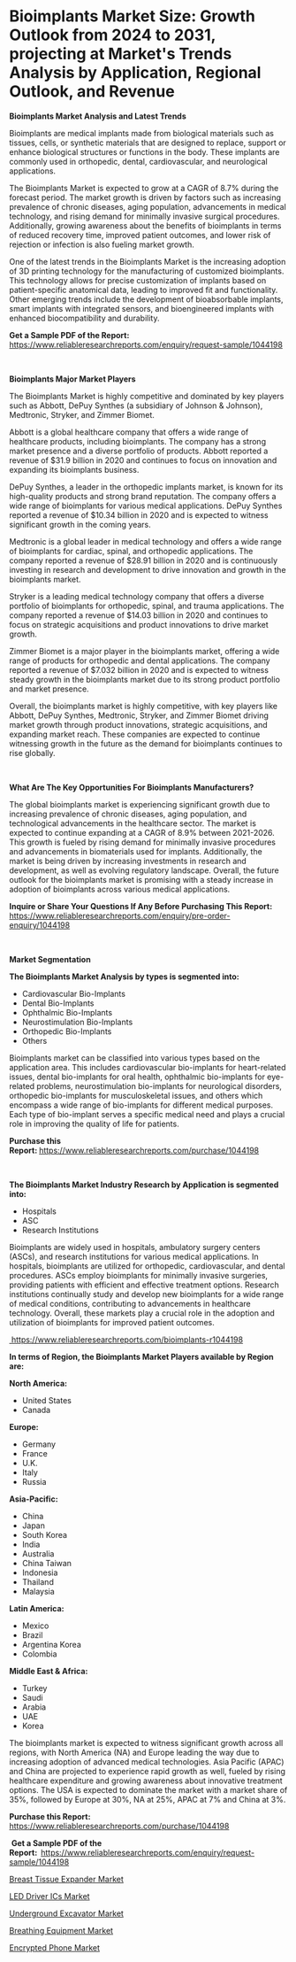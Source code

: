 <p><h1>Bioimplants Market Size: Growth Outlook from 2024 to 2031, projecting at Market's Trends Analysis by Application, Regional Outlook, and Revenue</h1></p><p><strong>Bioimplants Market Analysis and Latest Trends</strong></p>
<p><p>Bioimplants are medical implants made from biological materials such as tissues, cells, or synthetic materials that are designed to replace, support or enhance biological structures or functions in the body. These implants are commonly used in orthopedic, dental, cardiovascular, and neurological applications.</p><p>The Bioimplants Market is expected to grow at a CAGR of 8.7% during the forecast period. The market growth is driven by factors such as increasing prevalence of chronic diseases, aging population, advancements in medical technology, and rising demand for minimally invasive surgical procedures. Additionally, growing awareness about the benefits of bioimplants in terms of reduced recovery time, improved patient outcomes, and lower risk of rejection or infection is also fueling market growth.</p><p>One of the latest trends in the Bioimplants Market is the increasing adoption of 3D printing technology for the manufacturing of customized bioimplants. This technology allows for precise customization of implants based on patient-specific anatomical data, leading to improved fit and functionality. Other emerging trends include the development of bioabsorbable implants, smart implants with integrated sensors, and bioengineered implants with enhanced biocompatibility and durability.</p></p>
<p><strong>Get a Sample PDF of the Report:&nbsp;</strong> <a href="https://www.reliableresearchreports.com/enquiry/request-sample/1044198">https://www.reliableresearchreports.com/enquiry/request-sample/1044198</a></p>
<p>&nbsp;</p>
<p><strong>Bioimplants Major Market Players</strong></p>
<p><p>The Bioimplants Market is highly competitive and dominated by key players such as Abbott, DePuy Synthes (a subsidiary of Johnson & Johnson), Medtronic, Stryker, and Zimmer Biomet. </p><p>Abbott is a global healthcare company that offers a wide range of healthcare products, including bioimplants. The company has a strong market presence and a diverse portfolio of products. Abbott reported a revenue of $31.9 billion in 2020 and continues to focus on innovation and expanding its bioimplants business.</p><p>DePuy Synthes, a leader in the orthopedic implants market, is known for its high-quality products and strong brand reputation. The company offers a wide range of bioimplants for various medical applications. DePuy Synthes reported a revenue of $10.34 billion in 2020 and is expected to witness significant growth in the coming years.</p><p>Medtronic is a global leader in medical technology and offers a wide range of bioimplants for cardiac, spinal, and orthopedic applications. The company reported a revenue of $28.91 billion in 2020 and is continuously investing in research and development to drive innovation and growth in the bioimplants market.</p><p>Stryker is a leading medical technology company that offers a diverse portfolio of bioimplants for orthopedic, spinal, and trauma applications. The company reported a revenue of $14.03 billion in 2020 and continues to focus on strategic acquisitions and product innovations to drive market growth.</p><p>Zimmer Biomet is a major player in the bioimplants market, offering a wide range of products for orthopedic and dental applications. The company reported a revenue of $7.032 billion in 2020 and is expected to witness steady growth in the bioimplants market due to its strong product portfolio and market presence. </p><p>Overall, the bioimplants market is highly competitive, with key players like Abbott, DePuy Synthes, Medtronic, Stryker, and Zimmer Biomet driving market growth through product innovations, strategic acquisitions, and expanding market reach. These companies are expected to continue witnessing growth in the future as the demand for bioimplants continues to rise globally.</p></p>
<p>&nbsp;</p>
<p><strong>What Are The Key Opportunities For Bioimplants Manufacturers?</strong></p>
<p><p>The global bioimplants market is experiencing significant growth due to increasing prevalence of chronic diseases, aging population, and technological advancements in the healthcare sector. The market is expected to continue expanding at a CAGR of 8.9% between 2021-2026. This growth is fueled by rising demand for minimally invasive procedures and advancements in biomaterials used for implants. Additionally, the market is being driven by increasing investments in research and development, as well as evolving regulatory landscape. Overall, the future outlook for the bioimplants market is promising with a steady increase in adoption of bioimplants across various medical applications.</p></p>
<p><strong>Inquire or Share Your Questions If Any Before Purchasing This Report:</strong> <a href="https://www.reliableresearchreports.com/enquiry/pre-order-enquiry/1044198">https://www.reliableresearchreports.com/enquiry/pre-order-enquiry/1044198</a></p>
<p>&nbsp;</p>
<p><strong>Market Segmentation</strong></p>
<p><strong>The Bioimplants Market Analysis by types is segmented into:</strong></p>
<p><ul><li>Cardiovascular Bio-Implants</li><li>Dental Bio-Implants</li><li>Ophthalmic Bio-Implants</li><li>Neurostimulation Bio-Implants</li><li>Orthopedic Bio-Implants</li><li>Others</li></ul></p>
<p><p>Bioimplants market can be classified into various types based on the application area. This includes cardiovascular bio-implants for heart-related issues, dental bio-implants for oral health, ophthalmic bio-implants for eye-related problems, neurostimulation bio-implants for neurological disorders, orthopedic bio-implants for musculoskeletal issues, and others which encompass a wide range of bio-implants for different medical purposes. Each type of bio-implant serves a specific medical need and plays a crucial role in improving the quality of life for patients.</p></p>
<p><strong>Purchase this Report:&nbsp;</strong><a href="https://www.reliableresearchreports.com/purchase/1044198">https://www.reliableresearchreports.com/purchase/1044198</a></p>
<p>&nbsp;</p>
<p><strong>The Bioimplants Market Industry Research by Application is segmented into:</strong></p>
<p><ul><li>Hospitals</li><li>ASC</li><li>Research Institutions</li></ul></p>
<p><p>Bioimplants are widely used in hospitals, ambulatory surgery centers (ASCs), and research institutions for various medical applications. In hospitals, bioimplants are utilized for orthopedic, cardiovascular, and dental procedures. ASCs employ bioimplants for minimally invasive surgeries, providing patients with efficient and effective treatment options. Research institutions continually study and develop new bioimplants for a wide range of medical conditions, contributing to advancements in healthcare technology. Overall, these markets play a crucial role in the adoption and utilization of bioimplants for improved patient outcomes.</p></p>
<p><a href="https://www.reliableresearchreports.com/bioimplants-r1044198">&nbsp;https://www.reliableresearchreports.com/bioimplants-r1044198</a></p>
<p><strong>In terms of Region, the Bioimplants Market Players available by Region are:</strong></p>
<p>
    <p> <strong> North America: </strong>
        <ul>
            <li>United States</li>
            <li>Canada</li>
        </ul>
        </p> 
    <p> <strong> Europe: </strong>
        <ul>
            <li>Germany</li>
            <li>France</li>
            <li>U.K.</li>
            <li>Italy</li>
            <li>Russia</li>
        </ul>
        </p> 
    <p> <strong> Asia-Pacific: </strong>
        <ul>
            <li>China</li>
            <li>Japan</li>
            <li>South Korea</li>
            <li>India</li>
            <li>Australia</li>
            <li>China Taiwan</li>
            <li>Indonesia</li>
            <li>Thailand</li>
            <li>Malaysia</li>
        </ul>
        </p> 
    <p> <strong> Latin America: </strong>
        <ul>
            <li>Mexico</li>
            <li>Brazil</li>
            <li>Argentina Korea</li>
            <li>Colombia</li>
        </ul>
        </p> 
    <p> <strong> Middle East & Africa: </strong>
        <ul>
            <li>Turkey</li>
            <li>Saudi</li>
            <li>Arabia</li>
            <li>UAE</li>
            <li>Korea</li>
        </ul>
    </p>
    </p>
<p><p>The bioimplants market is expected to witness significant growth across all regions, with North America (NA) and Europe leading the way due to increasing adoption of advanced medical technologies. Asia Pacific (APAC) and China are projected to experience rapid growth as well, fueled by rising healthcare expenditure and growing awareness about innovative treatment options. The USA is expected to dominate the market with a market share of 35%, followed by Europe at 30%, NA at 25%, APAC at 7% and China at 3%.</p></p>
<p><strong>Purchase this Report: </strong><a href="https://www.reliableresearchreports.com/purchase/1044198">https://www.reliableresearchreports.com/purchase/1044198</a></p>
<p>&nbsp;<strong>Get a Sample PDF of the Report:&nbsp;&nbsp;</strong><a href="https://www.reliableresearchreports.com/enquiry/request-sample/1044198">https://www.reliableresearchreports.com/enquiry/request-sample/1044198</a></p>
<p><strong></strong></p>
<p><p><a href="https://github.com/lnamivez37/Market-Research-Report-List-1/blob/main/breast-tissue-expander-market.md">Breast Tissue Expander Market</a></p><p><a href="https://medium.com/@bernadette.hunter4468/future-trends-in-global-led-driver-ics-market-market-insights-and-analysis-from-2024-to-2031-in-77c74e913579">LED Driver ICs Market</a></p><p><a href="https://www.linkedin.com/pulse/insights-underground-excavator-market-size-which-expanding-nc9je?trackingId=XLPZ3FhNQwa6qCt7NbRIjA%3D%3D">Underground Excavator Market</a></p><p><a href="https://github.com/graysonwolfe1913/Market-Research-Report-List-1/blob/main/breathing-equipment-market.md">Breathing Equipment Market</a></p><p><a href="https://medium.com/@emma.white454357/comprehensive-analysis-of-the-global-encrypted-phone-market-growth-trends-market-forecasts-2024-8cd764a02ddc">Encrypted Phone Market</a></p></p>
